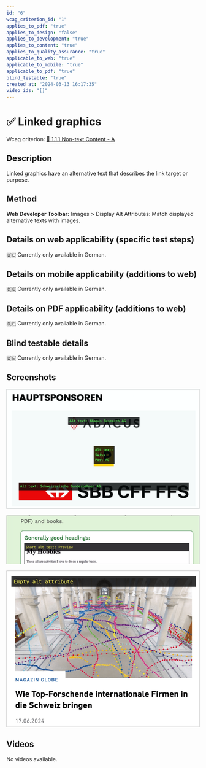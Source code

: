 ```yaml
---
id: "6"
wcag_criterion_id: "1"
applies_to_pdf: "true"
applies_to_design: "false"
applies_to_development: "true"
applies_to_content: "true"
applies_to_quality_assurance: "true"
applicable_to_web: "true"
applicable_to_mobile: "true"
applicable_to_pdf: "true"
blind_testable: "true"
created_at: "2024-03-13 16:17:35"
video_ids: "[]"
---
```


# ✅ Linked graphics

Wcag criterion: [📜 1.1.1 Non-text Content - A](..)

## Description

Linked graphics have an alternative text that describes the link target or purpose.

## Method

**Web Developer Toolbar:** Images > Display Alt Attributes: Match displayed alternative texts with images.

## Details on web applicability (specific test steps)

🇩🇪 Currently only available in German.

## Details on mobile applicability (additions to web)

🇩🇪 Currently only available in German.

## Details on PDF applicability (additions to web)

🇩🇪 Currently only available in German.

## Blind testable details

🇩🇪 Currently only available in German.

## Screenshots

![Verlinkte Logos zu Sponsoren](images/verlinkte-logos-zu-sponsoren.png)

![Verlinkte Grafik mit sehr kurzem Alt-Text, da sich daneben weiterer Text im Link befindet](images/verlinkte-grafik-mit-sehr-kurzem-alt-text-da-sich-daneben-weiterer-text-im-link-befindet.png)

![Verlinkte Grafik ohne Alt-Text in Teaser-Link (okay, da Bild dann in Detail-Ansicht eine Textalternative hat)](images/verlinkte-grafik-ohne-alt-text-in-teaser-link.png)

## Videos

No videos available.
